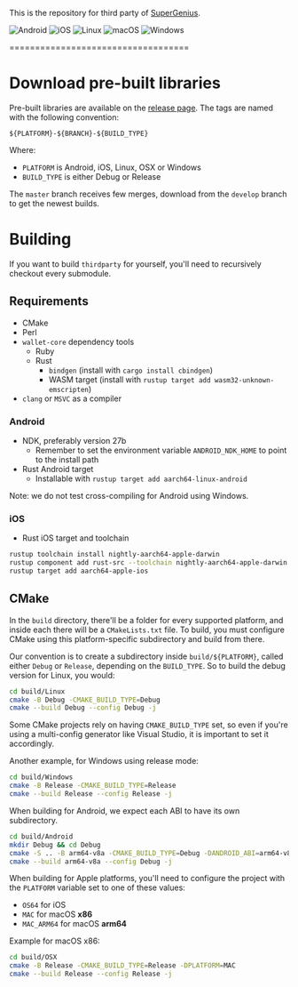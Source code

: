 This is the repository for third party of [SuperGenius](https://github.com/GeniusVentures/SuperGenius/).

![Android](https://github.com/GeniusVentures/thirdparty/actions/workflows/Android.yml/badge.svg?branch=master)
![iOS](https://github.com/GeniusVentures/thirdparty/actions/workflows/iOS.yml/badge.svg?branch=master)
![Linux](https://github.com/GeniusVentures/thirdparty/actions/workflows/Linux.yml/badge.svg?branch=master)
![macOS](https://github.com/GeniusVentures/thirdparty/actions/workflows/macOS.yml/badge.svg?branch=master)
![Windows](https://github.com/GeniusVentures/thirdparty/actions/workflows/Windows.yml/badge.svg?branch=master)

===================================

# Download pre-built libraries

Pre-built libraries are available on the [release page](https://github.com/GeniusVentures/thirdparty/releases). The tags are named with the following convention:

`${PLATFORM}-${BRANCH}-${BUILD_TYPE}`

Where:

- `PLATFORM` is Android, iOS, Linux, OSX or Windows
- `BUILD_TYPE` is either Debug or Release

The `master` branch receives few merges, download from the `develop` branch to get the newest builds.

# Building

If you want to build `thirdparty` for yourself, you'll need to recursively checkout every submodule.

## Requirements

- CMake
- Perl
- `wallet-core` dependency tools
  - Ruby
  - Rust
    - `bindgen` (install with `cargo install cbindgen`)
    - WASM target (install with `rustup target add wasm32-unknown-emscripten`)
- `clang` or `MSVC` as a compiler

### Android

- NDK, preferably version 27b
  - Remember to set the environment variable `ANDROID_NDK_HOME` to point to the install path 
- Rust Android target
  - Installable with `rustup target add aarch64-linux-android`

Note: we do not test cross-compiling for Android using Windows.

### iOS

- Rust iOS target and toolchain

```bash
rustup toolchain install nightly-aarch64-apple-darwin
rustup component add rust-src --toolchain nightly-aarch64-apple-darwin
rustup target add aarch64-apple-ios
```

## CMake

In the `build` directory, there'll be a folder for every supported platform, and inside each there will be a `CMakeLists.txt` file. To build, you must configure CMake using this platform-specific subdirectory and build from there.

Our convention is to create a subdirectory inside `build/${PLATFORM}`, called either `Debug` or `Release`, depending on the `BUILD_TYPE`. So to build the debug version for Linux, you would:

```bash
cd build/Linux
cmake -B Debug -CMAKE_BUILD_TYPE=Debug
cmake --build Debug --config Debug -j
```

Some CMake projects rely on having `CMAKE_BUILD_TYPE` set, so even if you're using a multi-config generator like Visual Studio, it is important to set it accordingly.

Another example, for Windows using release mode:

```bash
cd build/Windows
cmake -B Release -CMAKE_BUILD_TYPE=Release
cmake --build Release --config Release -j
```

When building for Android, we expect each ABI to have its own subdirectory.

```bash
cd build/Android
mkdir Debug && cd Debug
cmake -S .. -B arm64-v8a -CMAKE_BUILD_TYPE=Debug -DANDROID_ABI=arm64-v8a
cmake --build arm64-v8a --config Debug -j
```

When building for Apple platforms, you'll need to configure the project with the `PLATFORM` variable set to one of these values:

- `OS64` for iOS
- `MAC` for macOS **x86**
- `MAC_ARM64` for macOS **arm64**

Example for macOS x86:

```bash
cd build/OSX
cmake -B Release -CMAKE_BUILD_TYPE=Release -DPLATFORM=MAC
cmake --build Release --config Release -j
```
